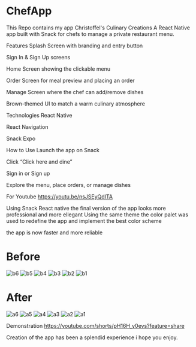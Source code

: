 # ChefApp
This Repo contains my app
Christoffel's Culinary Creations
A React Native app built with Snack for chefs to manage a private restaurant menu.

Features
Splash Screen with branding and entry button

Sign In & Sign Up screens

Home Screen showing the clickable menu

Order Screen for meal preview and placing an order

Manage Screen where the chef can add/remove dishes

Brown-themed UI to match a warm culinary atmosphere

Technologies
React Native

React Navigation

Snack Expo

How to Use
Launch the app on Snack

Click “Click here and dine”

Sign in or Sign up

Explore the menu, place orders, or manage dishes

For Youtube 
https://youtu.be/nsJSEyQdITA

Using Snack React native the final version of the app looks more professional and more ellegant
Using the same theme the color palet was used to redefine the app and implement the best color scheme

the app is now faster and more reliable

# Before


![b6](https://github.com/user-attachments/assets/0b947c73-95dd-4174-bd86-d375dbc73e60)
![b5](https://github.com/user-attachments/assets/9dbae82d-eb22-4da7-b6e1-9476d4582a6c)
![b4](https://github.com/user-attachments/assets/1fe0daf9-72a4-47be-901a-0b66c551bb1c)
![b3](https://github.com/user-attachments/assets/3cad5382-1127-4682-be33-093477201f53)
![b2](https://github.com/user-attachments/assets/71f4dc4f-d482-4167-99c0-c8abd9e00a9a)
![b1](https://github.com/user-attachments/assets/755b6cee-d2c9-4703-91b2-05e6b1149afb)

# After


![a6](https://github.com/user-attachments/assets/37918438-a3d4-464a-b412-95fd7c87dfc5)
![a5](https://github.com/user-attachments/assets/b2068551-15ff-4adb-9731-a627dc7b57dc)
![a4](https://github.com/user-attachments/assets/fd6755d0-509e-41f4-abe6-f4c28d0e5d6b)
![a3](https://github.com/user-attachments/assets/1579fb12-82e0-41cf-a5f1-6a0b14e393bd)
![a2](https://github.com/user-attachments/assets/9ea17746-2419-426e-80e7-b0714b9e5663)
![a1](https://github.com/user-attachments/assets/1d838b23-1ab3-4c37-8f4c-3ffdaf562ecc)


Demonstration
https://youtube.com/shorts/pH16H_y0evs?feature=share

Creation of the app has been a splendid experience i hope you enjoy.
